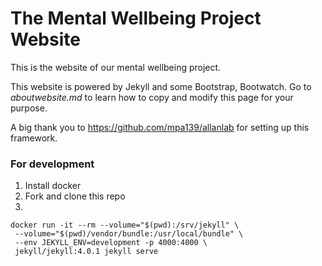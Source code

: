 # The Mental Wellbeing Project Website

This is the website of our mental wellbeing project.

This website is powered by Jekyll and some Bootstrap, Bootwatch. Go to 
*aboutwebsite.md*  to learn how to copy and modify this page for your purpose. 


A big thank you to https://github.com/mpa139/allanlab for setting up this 
framework.


### For development

1. Install docker
2. Fork and clone this repo
3. 

```
docker run -it --rm --volume="$(pwd):/srv/jekyll" \
 --volume="$(pwd)/vendor/bundle:/usr/local/bundle" \
 --env JEKYLL_ENV=development -p 4000:4000 \
 jekyll/jekyll:4.0.1 jekyll serve
```